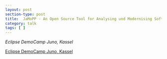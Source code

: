 ```yaml
---
layout: post
section-type: post
title:  JaMoPP - An Open Source Tool for Analysing und Modernising Software
category: talk
tags: [ ]
---
```

_Eclipse DemoCamp Juno, Kassel_

<a href="https://wiki.eclipse.org/Eclipse_DemoCamps_Juno_2012/Kassel">Eclipse DemoCamp Juno, Kassel</a>
